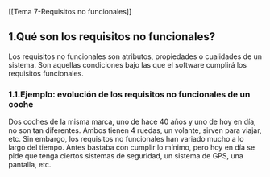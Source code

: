 [[Tema 7-Requisitos no funcionales]]

## 1.Qué son los requisitos no funcionales?
Los requisitos no funcionales son atributos, propiedades o cualidades de un sistema. Son aquellas condiciones bajo las que el software cumplirá los requisitos funcionales.

### 1.1.Ejemplo: evolución de los requisitos no funcionales de un coche
Dos coches de la misma marca, uno de hace 40 años y uno de hoy en día, no son tan diferentes. Ambos tienen 4 ruedas, un volante, sirven para viajar, etc. Sin embargo, los requisitos no funcionales han variado mucho a lo largo del tiempo. Antes bastaba con cumplir lo mínimo, pero hoy en día se pide que tenga ciertos sistemas de seguridad, un sistema de GPS, una pantalla, etc.


